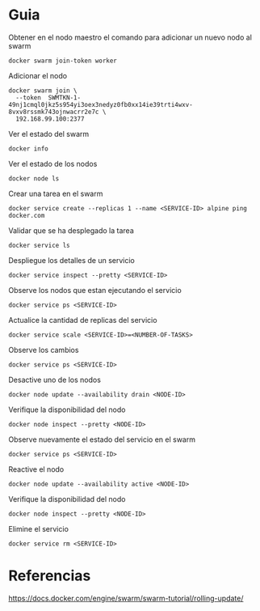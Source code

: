 # Guia

Obtener en el nodo maestro el comando para adicionar un nuevo nodo al swarm
```
docker swarm join-token worker
```

Adicionar el nodo
```
docker swarm join \
  --token  SWMTKN-1-49nj1cmql0jkz5s954yi3oex3nedyz0fb0xx14ie39trti4wxv-8vxv8rssmk743ojnwacrr2e7c \
  192.168.99.100:2377
```

Ver el estado del swarm
```
docker info
```

Ver el estado de los nodos
```
docker node ls
```

Crear una tarea en el swarm
```
docker service create --replicas 1 --name <SERVICE-ID> alpine ping docker.com
```

Validar que se ha desplegado la tarea
```
docker service ls
```

Despliegue los detalles de un servicio
```
docker service inspect --pretty <SERVICE-ID>
```

Observe los nodos que estan ejecutando el servicio
```
docker service ps <SERVICE-ID>
```

Actualice la cantidad de replicas del servicio
```
docker service scale <SERVICE-ID>=<NUMBER-OF-TASKS>
```

Observe los cambios
```
docker service ps <SERVICE-ID>
```

Desactive uno de los nodos
```
docker node update --availability drain <NODE-ID>
```

Verifique la disponibilidad del nodo
```
docker node inspect --pretty <NODE-ID>
```

Observe nuevamente el estado del servicio en el swarm
```
docker service ps <SERVICE-ID>
```

Reactive el nodo
```
docker node update --availability active <NODE-ID>
```

Verifique la disponibilidad del nodo
```
docker node inspect --pretty <NODE-ID>
```

Elimine el servicio
```
docker service rm <SERVICE-ID>
```

# Referencias
https://docs.docker.com/engine/swarm/swarm-tutorial/rolling-update/

